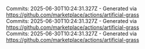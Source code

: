 Commits: 2025-06-30T10:24:31.327Z - Generated via https://github.com/marketplace/actions/artificial-grass
<br>
Commits: 2025-06-30T10:24:31.327Z - Generated via https://github.com/marketplace/actions/artificial-grass
<br>
Commits: 2025-06-30T10:24:31.327Z - Generated via https://github.com/marketplace/actions/artificial-grass
<br>
